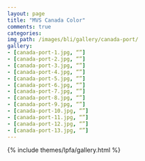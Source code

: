 ```yaml
---
layout: page
title: "MVS Canada Color"
comments: true
categories:
img_path: /images/bli/gallery/canada-port/
gallery:
- [canada-port-1.jpg, “”]
- [canada-port-2.jpg, “”]
- [canada-port-3.jpg, “”]
- [canada-port-4.jpg, “”]
- [canada-port-5.jpg, “”]
- [canada-port-6.jpg, “”]
- [canada-port-7.jpg, “”]
- [canada-port-8.jpg, “”]
- [canada-port-9.jpg, “”]
- [canada-port-10.jpg, “”]
- [canada-port-11.jpg, “”]
- [canada-port-12.jpg, “”]
- [canada-port-13.jpg, “”]
---
```


{% include themes/lpfa/gallery.html %}

